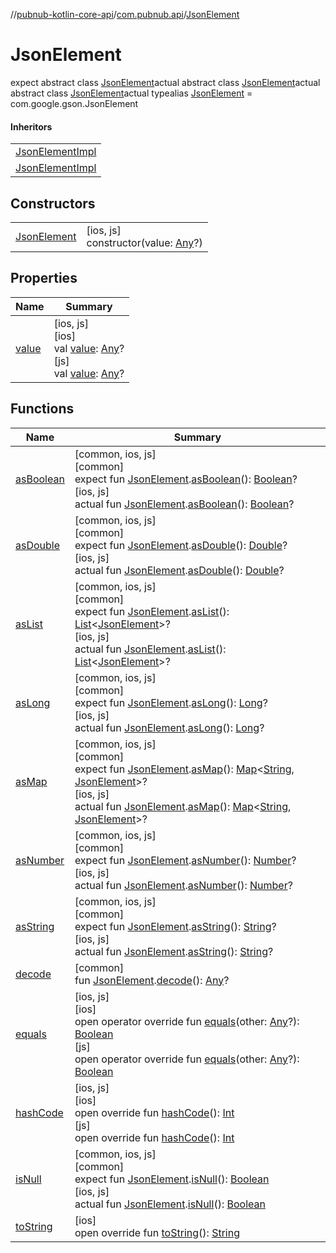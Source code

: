 //[pubnub-kotlin-core-api](../../../index.md)/[com.pubnub.api](../index.md)/[JsonElement](index.md)

# JsonElement

expect abstract class [JsonElement](index.md)actual abstract class [JsonElement](index.md)actual abstract class [JsonElement](index.md)actual typealias [JsonElement](index.md) = com.google.gson.JsonElement

#### Inheritors

| |
|---|
| [JsonElementImpl](../[ios]-json-element-impl/index.md) |
| [JsonElementImpl](../[js]-json-element-impl/index.md) |

## Constructors

| | |
|---|---|
| [JsonElement](-json-element.md) | [ios, js]<br>constructor(value: [Any](https://kotlinlang.org/api/latest/jvm/stdlib/kotlin/-any/index.html)?) |

## Properties

| Name | Summary |
|---|---|
| [value](../../../../../pubnub-kotlin/pubnub-kotlin-core-api/pubnub-kotlin-core-api/com.pubnub.api/-json-element/[js]value.md) | [ios, js]<br>[ios]<br>val [value]([ios]value.md): [Any](https://kotlinlang.org/api/latest/jvm/stdlib/kotlin/-any/index.html)?<br>[js]<br>val [value]([js]value.md): [Any](https://kotlinlang.org/api/latest/jvm/stdlib/kotlin/-any/index.html)? |

## Functions

| Name | Summary |
|---|---|
| [asBoolean](../as-boolean.md) | [common, ios, js]<br>[common]<br>expect fun [JsonElement](index.md).[asBoolean](../as-boolean.md)(): [Boolean](https://kotlinlang.org/api/latest/jvm/stdlib/kotlin/-boolean/index.html)?<br>[ios, js]<br>actual fun [JsonElement](index.md).[asBoolean](../as-boolean.md)(): [Boolean](https://kotlinlang.org/api/latest/jvm/stdlib/kotlin/-boolean/index.html)? |
| [asDouble](../as-double.md) | [common, ios, js]<br>[common]<br>expect fun [JsonElement](index.md).[asDouble](../as-double.md)(): [Double](https://kotlinlang.org/api/latest/jvm/stdlib/kotlin/-double/index.html)?<br>[ios, js]<br>actual fun [JsonElement](index.md).[asDouble](../as-double.md)(): [Double](https://kotlinlang.org/api/latest/jvm/stdlib/kotlin/-double/index.html)? |
| [asList](../as-list.md) | [common, ios, js]<br>[common]<br>expect fun [JsonElement](index.md).[asList](../as-list.md)(): [List](https://kotlinlang.org/api/latest/jvm/stdlib/kotlin.collections/-list/index.html)&lt;[JsonElement](index.md)&gt;?<br>[ios, js]<br>actual fun [JsonElement](index.md).[asList](../as-list.md)(): [List](https://kotlinlang.org/api/latest/jvm/stdlib/kotlin.collections/-list/index.html)&lt;[JsonElement](index.md)&gt;? |
| [asLong](../as-long.md) | [common, ios, js]<br>[common]<br>expect fun [JsonElement](index.md).[asLong](../as-long.md)(): [Long](https://kotlinlang.org/api/latest/jvm/stdlib/kotlin/-long/index.html)?<br>[ios, js]<br>actual fun [JsonElement](index.md).[asLong](../as-long.md)(): [Long](https://kotlinlang.org/api/latest/jvm/stdlib/kotlin/-long/index.html)? |
| [asMap](../as-map.md) | [common, ios, js]<br>[common]<br>expect fun [JsonElement](index.md).[asMap](../as-map.md)(): [Map](https://kotlinlang.org/api/latest/jvm/stdlib/kotlin.collections/-map/index.html)&lt;[String](https://kotlinlang.org/api/latest/jvm/stdlib/kotlin/-string/index.html), [JsonElement](index.md)&gt;?<br>[ios, js]<br>actual fun [JsonElement](index.md).[asMap](../as-map.md)(): [Map](https://kotlinlang.org/api/latest/jvm/stdlib/kotlin.collections/-map/index.html)&lt;[String](https://kotlinlang.org/api/latest/jvm/stdlib/kotlin/-string/index.html), [JsonElement](index.md)&gt;? |
| [asNumber](../as-number.md) | [common, ios, js]<br>[common]<br>expect fun [JsonElement](index.md).[asNumber](../as-number.md)(): [Number](https://kotlinlang.org/api/latest/jvm/stdlib/kotlin/-number/index.html)?<br>[ios, js]<br>actual fun [JsonElement](index.md).[asNumber](../as-number.md)(): [Number](https://kotlinlang.org/api/latest/jvm/stdlib/kotlin/-number/index.html)? |
| [asString](../as-string.md) | [common, ios, js]<br>[common]<br>expect fun [JsonElement](index.md).[asString](../as-string.md)(): [String](https://kotlinlang.org/api/latest/jvm/stdlib/kotlin/-string/index.html)?<br>[ios, js]<br>actual fun [JsonElement](index.md).[asString](../as-string.md)(): [String](https://kotlinlang.org/api/latest/jvm/stdlib/kotlin/-string/index.html)? |
| [decode](../decode.md) | [common]<br>fun [JsonElement](index.md).[decode](../decode.md)(): [Any](https://kotlinlang.org/api/latest/jvm/stdlib/kotlin/-any/index.html)? |
| [equals](../../../../../pubnub-kotlin/pubnub-kotlin-core-api/pubnub-kotlin-core-api/com.pubnub.api/-json-element/[js]equals.md) | [ios, js]<br>[ios]<br>open operator override fun [equals]([ios]equals.md)(other: [Any](https://kotlinlang.org/api/latest/jvm/stdlib/kotlin/-any/index.html)?): [Boolean](https://kotlinlang.org/api/latest/jvm/stdlib/kotlin/-boolean/index.html)<br>[js]<br>open operator override fun [equals]([js]equals.md)(other: [Any](https://kotlinlang.org/api/latest/jvm/stdlib/kotlin/-any/index.html)?): [Boolean](https://kotlinlang.org/api/latest/jvm/stdlib/kotlin/-boolean/index.html) |
| [hashCode](../../../../../pubnub-kotlin/pubnub-kotlin-core-api/pubnub-kotlin-core-api/com.pubnub.api/-json-element/[js]hash-code.md) | [ios, js]<br>[ios]<br>open override fun [hashCode]([ios]hash-code.md)(): [Int](https://kotlinlang.org/api/latest/jvm/stdlib/kotlin/-int/index.html)<br>[js]<br>open override fun [hashCode]([js]hash-code.md)(): [Int](https://kotlinlang.org/api/latest/jvm/stdlib/kotlin/-int/index.html) |
| [isNull](../is-null.md) | [common, ios, js]<br>[common]<br>expect fun [JsonElement](index.md).[isNull](../is-null.md)(): [Boolean](https://kotlinlang.org/api/latest/jvm/stdlib/kotlin/-boolean/index.html)<br>[ios, js]<br>actual fun [JsonElement](index.md).[isNull](../is-null.md)(): [Boolean](https://kotlinlang.org/api/latest/jvm/stdlib/kotlin/-boolean/index.html) |
| [toString](to-string.md) | [ios]<br>open override fun [toString](to-string.md)(): [String](https://kotlinlang.org/api/latest/jvm/stdlib/kotlin/-string/index.html) |
